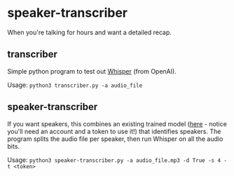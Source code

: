 # speaker-transcriber

When you're talking for hours and want a detailed recap.

## transcriber

Simple python program to test out [Whisper](https://github.com/openai/whisper) (from OpenAI).

Usage: `python3 transcriber.py -a audio_file`

## speaker-transcriber

If you want speakers, this combines an existing trained model ([here](https://huggingface.co/pyannote/speaker-diarization) - notice you'll need an account and a token to use it!) that identifies speakers.
The program splits the audio file per speaker, then run Whisper on all the audio bits.

Usage: `python3 speaker-transcriber.py -a audio_file.mp3 -d True -s 4 -t <token>`